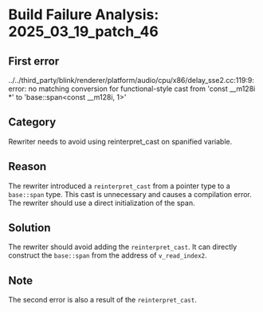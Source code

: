 # Build Failure Analysis: 2025_03_19_patch_46

## First error

../../third_party/blink/renderer/platform/audio/cpu/x86/delay_sse2.cc:119:9: error: no matching conversion for functional-style cast from 'const __m128i *' to 'base::span<const __m128i, 1>'

## Category
Rewriter needs to avoid using reinterpret_cast on spanified variable.

## Reason
The rewriter introduced a `reinterpret_cast` from a pointer type to a `base::span` type. This cast is unnecessary and causes a compilation error. The rewriter should use a direct initialization of the span.

## Solution
The rewriter should avoid adding the `reinterpret_cast`. It can directly construct the `base::span` from the address of `v_read_index2`.

## Note
The second error is also a result of the `reinterpret_cast`.